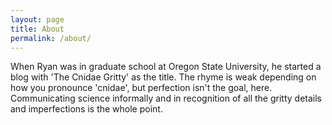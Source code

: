 ```yaml
---
layout: page
title: About
permalink: /about/
---
```


When Ryan was in graduate school at Oregon State University, he started a blog with 'The Cnidae Gritty' as the title. The rhyme is weak depending on how you pronounce 'cnidae', but perfection isn't the goal, here. Communicating science informally and in recognition of all the gritty details and imperfections is the whole point. 
